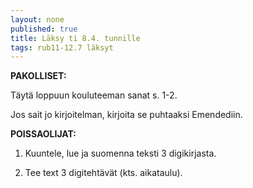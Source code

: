 ```yaml
---
layout: none
published: true
title: Läksy ti 8.4. tunnille
tags: rub11-12.7 läksyt
---
```

**PAKOLLISET:**

Täytä loppuun kouluteeman sanat s. 1-2.

Jos sait jo kirjoitelman, kirjoita se puhtaaksi Emendediin.

**POISSAOLIJAT:**

1. Kuuntele, lue ja suomenna teksti 3 digikirjasta.

2. Tee text 3 digitehtävät (kts. aikataulu).
